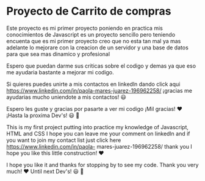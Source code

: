 # Proyecto de Carrito de compras

Este proyecto es mi primer proyecto poniendo en practica mis conocimientos de Javascript es un proyecto sencillo pero teniendo encuenta que es mi primer proyecto creo que no esta tan mal ya mas adelante lo mejorare con la creacion de un servidor y una base de datos para que sea mas dinamico y profesional

Espero que puedan darme sus criticas sobre el codigo y demas ya que eso me ayudaria bastante a mejorar mi codigo.

Si quieres puedes unirte a mis contactos en linkedln dando click aqui https://www.linkedin.com/in/paola-mares-juarez-196962258/ ¡gracias me ayudarias mucho uniendote a mis contactos! 😃

Espero les guste y gracias por pasarte a ver mi codigo ¡Mil gracias! ❤️ ¡Hasta la proxima Dev's! 😃 👋

This is my first project putting into practice my knowledge of Javascript, HTML and CSS I hope you can leave me your comment on linkedln and if you want to join my contact list just click here https://www.linkedin.com/in/paola- mares-juarez-196962258/ thank you I hope you like this little construction! ❤️

I hope you like it and thanks for stopping by to see my code. Thank you very much! ❤️ Until next Dev's! 😃 👋
